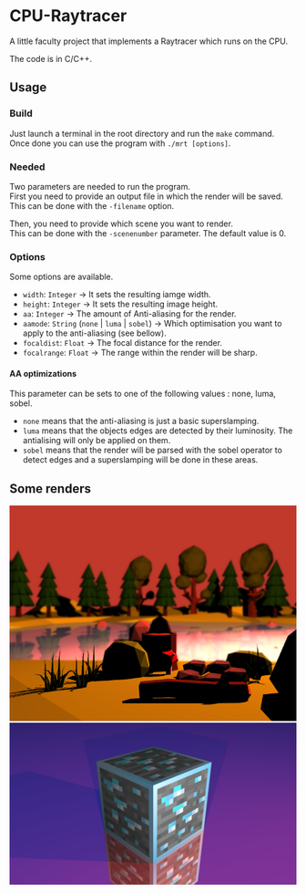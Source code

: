 # CPU-Raytracer
A little faculty project that implements a Raytracer which runs on the CPU.

The code is in C/C++.

## Usage

### Build

Just launch a terminal in the root directory and run the `make` command.  
Once done you can use the program with `./mrt [options]`.

### Needed

Two parameters are needed to run the program.  
First you need to provide an output file in which the render will be saved.  
This can be done with the `-filename` option.

Then, you need to provide which scene you want to render.  
This can be done with the `-scenenumber` parameter. The default value is 0.

### Options

Some options are available.  
 - `width`: `Integer` -> It sets the resulting iamge width.
 - `height`: `Integer` -> It sets the resulting image height.
 - `aa`: `Integer` -> The amount of Anti-aliasing for the render.
 - `aamode`: `String` (`none` | `luma` | `sobel`) -> Which optimisation you want to apply to the anti-aliasing (see bellow).
 - `focaldist`: `Float` -> The focal distance for the render.
 - `focalrange`: `Float` -> The range within the render will be sharp.

#### AA optimizations  
This parameter can be sets to one of the following values : none, luma, sobel.  
 - `none` means that the anti-aliasing is just a basic superslamping.  
 - `luma` means that the objects edges are detected by their luminosity. The antialising will only be applied on them.
 - `sobel` means that the render will be parsed with the sobel operator to detect edges and a superslamping will be done in these areas.
 
## Some renders

<img src="https://raw.githubusercontent.com/ElZozor/CPU-Raytracer/master/previews/paysage.png" width="800"/>
<img src="https://raw.githubusercontent.com/ElZozor/CPU-Raytracer/master/previews/cube_minecraft.png" width="800"/>
